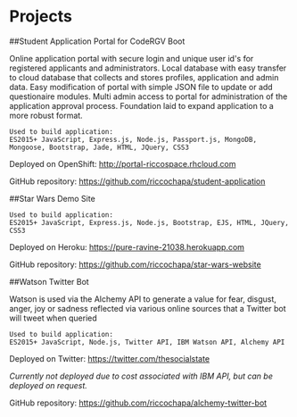 # Projects

##Student Application Portal for CodeRGV Boot

Online application portal with secure login and unique user id's for registered applicants and administrators.
Local database with easy transfer to cloud database that collects and stores profiles, application and admin data.
Easy modification of portal with simple JSON file to update or add questionaire modules.
Multi admin access to portal for administration of the application approval process.
Foundation laid to expand application to a more robust format.

```
Used to build application:
ES2015+ JavaScript, Express.js, Node.js, Passport.js, MongoDB, Mongoose, Bootstrap, Jade, HTML, JQuery, CSS3
```

Deployed on OpenShift:
http://portal-riccospace.rhcloud.com

GitHub repository:
https://github.com/riccochapa/student-application


##Star Wars Demo Site

```
Used to build application:
ES2015+ JavaScript, Express.js, Node.js, Bootstrap, EJS, HTML, JQuery, CSS3
```

Deployed on Heroku:
https://pure-ravine-21038.herokuapp.com

GitHub repository:
https://github.com/riccochapa/star-wars-website

##Watson Twitter Bot

Watson is used via the Alchemy API to generate a value for fear, disgust, anger, joy or sadness reflected via various online sources that a Twitter bot will tweet when queried

```
Used to build application:
ES2015+ JavaScript, Node.js, Twitter API, IBM Watson API, Alchemy API
```

Deployed on Twitter:
https://twitter.com/thesocialstate

*Currently not deployed due to cost associated with IBM API, but can be deployed on request.*

GitHub repository:
https://github.com/riccochapa/alchemy-twitter-bot

